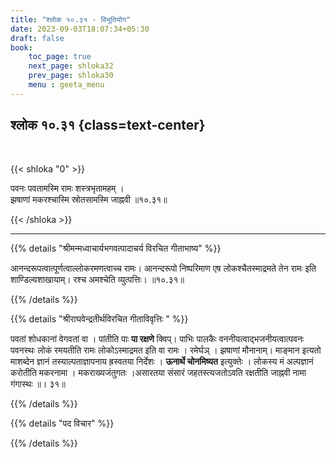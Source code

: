 ```yaml
---
title: "श्लोक १०.३१ - विभूतियोग"
date: 2023-09-03T18:07:34+05:30
draft: false
book:
    toc_page: true
    next_page: shloka32
    prev_page: shloka30
    menu : geeta_menu
---
```




## श्लोक १०.३१ {class=text-center}

<br/>

{{< shloka  "0"  >}}

पवनः पवतामस्मि रामः शस्त्रभृतामहम् ।  
झषाणां मकरश्चास्मि स्रोतसामस्मि जाह्नवी ॥१०.३१॥  

{{< /shloka >}}

---


{{% details "श्रीमन्मध्वाचार्यभगवत्पादाचर्य विरचित  गीताभाष्य" %}}

आनन्दरूपत्वात्पूर्णत्वाल्लोकरमणत्वाच्च रामः। 
आनन्दरूपो निष्परिमाण एष लोकश्चैतस्माद्रमते तेन रामः 
इति शाण्डिल्यशाखायाम्। रश्च अमश्चेति व्युत्पत्तिः।
॥१०.३१॥

{{% /details %}}



{{% details "श्रीराघवेन्द्रतीर्थविरचित गीताविवृत्तिः " %}}

पवतां शोधकानां वेगवतां वा । पांतीति पाः 
**पा रक्षणे** क्विप्‌। 
पाभिः पालकैः वननीयत्वाद्भजनीयत्वात्पवनः पवनस्थः 
लोकं रमयतीति रामः लोकोऽस्माद्रमत इति वा रामः । 
रमेर्घञ् । झषाणां मौनानाम्‌। माङ्मान इत्यतो
माशब्देन ज्ञानं तस्याल्पताज्ञापनाय ह्रस्वतया निर्देशः । 
**ऊनार्थे चोनमिष्यत** इत्युक्तेः । 
लोकस्य मं अल्पज्ञानं करोतीति मकरनामा । 
मकराख्यजंतुगतः ।असारतया संसारं जहतस्त्यजतोऽवति 
रक्षतीति जाह्नवी नामा गंगास्थः ॥। ३१॥

{{% /details %}}



{{% details "पद विचार" %}}


{{% /details %}}
